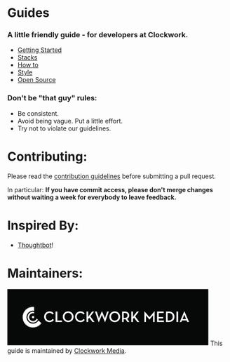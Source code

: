 Guides
======

### A little friendly guide - for developers at Clockwork.

* [Getting Started](./getting-started)
* [Stacks](./stacks)
* [How to](./how-to)
* [Style](./style)
* [Open Source](./open-source)


### Don't be "that guy" rules:

* Be consistent.
* Avoid being vague. Put a little effort.
* Try not to violate our guidelines.

Contributing:
======

Please read the [contribution guidelines] before submitting a pull request.

In particular: <strong>If you have commit access, please don't merge changes without
waiting a week for everybody to leave feedback.</strong>

[contribution guidelines]: /CONTRIBUTING.md

Inspired By:
======

* [Thoughtbot](https://github.com/thoughtbot/guides)!

Maintainers:
======

![clockwork](./assets/Clockwork_logo_expand-03.png)
This guide is maintained by [Clockwork Media](//www.clockworkmedia.co.za).